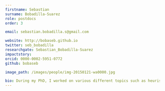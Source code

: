 ```yaml
---
firstname: Sebastian
surname: Bobadilla-Suarez
role: postdocs
order: 3

email: sebastian.bobadilla.s@gmail.com 

website: http://bobaseb.github.io
twitter: seb_bobadilla
researchgate: Sebastian_Bobadilla-Suarez
impactstory:
orcid: 0000-0002-5951-0772
github: bobaseb

image_path: /images/people/img-20150121-wa0000.jpg

bio: During my PhD, I worked on various different topics such as heuristics and biases in decision-making as well as on models of similarity for neuroimaging data. Currently, I am working on relating models of similarity from fMRI data to models of similarity derived from artificial neural networks. Other efforts include optimizing parameter estimates for GLMs on fMRI data and biomarker exploration thereof.
---
```

